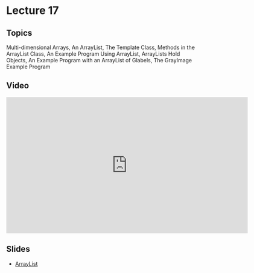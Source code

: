 # Lecture 17

## Topics

Multi-dimensional Arrays, An ArrayList, The Template Class, Methods in the ArrayList Class, An Example Program Using ArrayList, ArrayLists Hold Objects, An Example Program with an ArrayList of Glabels, The GrayImage Example Program

## Video

<iframe width="640" height="360" src="http://www.youtube.com/embed/YJ9FlCFi3c8?feature=player_detailpage" frameborder="0" allowfullscreen></iframe>

## Slides

* [ArrayList](17-arraylist.pdf)

